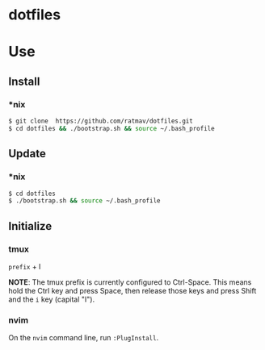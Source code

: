 dotfiles
========

# Use

## Install

### *nix

```bash
$ git clone  https://github.com/ratmav/dotfiles.git
$ cd dotfiles && ./bootstrap.sh && source ~/.bash_profile
```

## Update

### *nix

```bash
$ cd dotfiles
$ ./bootstrap.sh && source ~/.bash_profile
```

## Initialize

### tmux

`prefix` + I

**NOTE**: The tmux prefix is currently configured to Ctrl-Space. This means hold the Ctrl key and press Space, then release those keys and press Shift and the `i` key (capital "I").

### nvim

On the `nvim` command line, run `:PlugInstall`.
